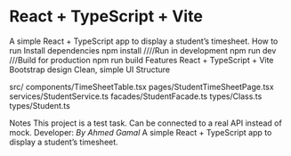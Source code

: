 # React + TypeScript + Vite
A simple React + TypeScript app to display a student’s timesheet.
How to run
Install dependencies
npm install
////Run in development
npm run dev
///Build for production
npm run build
Features
React + TypeScript + Vite
Bootstrap design
Clean, simple UI
Structure 

src/
  components/TimeSheetTable.tsx
  pages/StudentTimeSheetPage.tsx
  services/StudentService.ts
  facades/StudentFacade.ts
  types/Class.ts
  types/Student.ts

Notes
This project is a test task.
Can be connected to a real API instead of mock.
Developer: _By Ahmed Gamal_
A simple React + TypeScript app to display a student’s timesheet.
